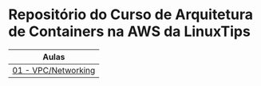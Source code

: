 # Repositório do Curso de Arquitetura de Containers na AWS da LinuxTips

| Aulas                                                                                                                   |
|-------------------------------------------------------------------------------------------------------------------------|
| [01 - VPC/Networking](https://github.com/lauxavier/linuxtips-curso-containers-aws/tree/main/aula01-vpc)                 |
